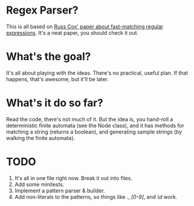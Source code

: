 # Regex Parser?

This is all based on [Russ Cox' paper about fast-matching regular
expressions](http://swtch.com/~rsc/regexp/regexp1.html). It's a neat
paper, you should check it out.

# What's the goal?

It's all about playing with the ideas. There's no practical, useful
plan. If that happens, that's awesome, but it'll be later.

# What's it do so far?

Read the code, there's not much of it. But the idea is, you hand-roll
a deterministic finite automata (see the Node class), and it has
methods for matching a string (returns a boolean), and generating
sample strings (by walking the finite automata).

# TODO

1. It's all in one file right now. Break it out into files.
1. Add some minitests.
1. Implement a pattern parser & builder.
1. Add non-literals to the patterns, so things like *.*, *[0-9]*, and *\d* work.